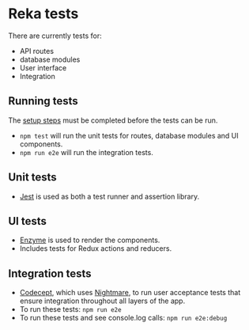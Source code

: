 # Reka tests

  There are currently tests for:

  * API routes
  * database modules
  * User interface
  * Integration


## Running tests

  The [setup steps](setup.md) must be completed before the tests can be run.

  * `npm test` will run the unit tests for routes, database modules and UI components.
  * `npm run e2e` will run the integration tests.


## Unit tests

  * [Jest](https://facebook.github.io/jest) is used as both a test runner and assertion library.


## UI tests

  * [Enzyme](http://airbnb.io/enzyme) is used to render the components.
  * Includes tests for Redux actions and reducers.


## Integration tests

  * [Codecept](http://codeceptjs.io), which uses [Nightmare](http://www.nightmarejs.org), to run user acceptance tests that ensure integration throughout all layers of the app.
  * To run these tests: `npm run e2e`
  * To run these tests and see console.log calls: `npm run e2e:debug`

